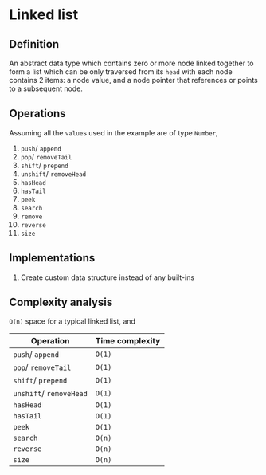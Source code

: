 # Linked list

## Definition

An abstract data type which contains zero or more node linked together to form a list which can be only traversed from its `head` with each node contains 2 items: a node value, and a node pointer that references or points to a subsequent node.

## Operations

Assuming all the `value`s used in the example are of type `Number`,

1. `push`/ `append`
2. `pop`/ `removeTail`
3. `shift`/ `prepend`
4. `unshift`/ `removeHead`
5. `hasHead`
6. `hasTail`
7. `peek`
8. `search`
9. `remove`
10. `reverse`
11. `size`

## Implementations

1. Create custom data structure instead of any built-ins

## Complexity analysis

`O(n)` space for a typical linked list, and

| Operation | Time complexity |
| --- | --- |
| `push`/ `append` | `O(1)` |
| `pop`/ `removeTail` | `O(1)` |
| `shift`/ `prepend` | `O(1)` |
| `unshift`/ `removeHead` | `O(1)` |
| `hasHead` | `O(1)` |
| `hasTail` | `O(1)` |
| `peek` | `O(1)` |
| `search` | `O(n)` |
| `reverse` | `O(n)` |
| `size` | `O(n)` |
